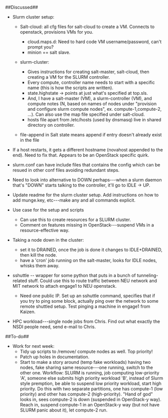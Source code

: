 ##Discussed##

- Slurm cluster setup:
	- Salt-cloud: all cfg files for salt-cloud to create a VM. Connects to openstack, provisions VMs for you. 
		- cloud.maps.d: Need to hard code VM username/password, can't prompt you?
		- minion == salt slave. 
	- slurm-cluster: 
		- Gives instructions for creating salt-master, salt-cloud, then creating a VM for the SLURM controller. 
		- Every compute, controller name needs to start with a specific name (this is how the scripts are written). 
		- state.highstate -> points at just what's specified at top.sls. 
		- And, I have a salt-master (VM), a slurm-controller (VM), and compute notes (N, based on names of nodes under "provision and configure slurm compute nodes", ex. compute-1,compute-2, ...). Can also use the map file specified under salt-cloud. 
		- hosts file apart from /etc/hosts (used by dnsmasq) live in shared directory on controller. 

	- file-append in Salt state means append if entry doesn't already exist in the file

- If a host restarts, it gets a different hostname (novahost appended to the end). Need to fix that. Appears to be an OpenStack specific quirk. 

- slurm.conf can have include files that contains the config which can be resued in other conf files avoiding redundant steps.

- Need to look into alternative to DOWN perhaps---when a slurm daemon that's "DOWN" starts talking to the controller, it'll go to IDLE -> UP.

- Update readme for the slurm cluster setup. Add instructions on how to add munge.key, etc---make any and all commands explicit. 

- Use case for the setup and scripts
	- Can use this to create resources for a SLURM cluster.
	- Comment on features missing in OpenStack---suspend VMs in a resource-effective way. 
 
- Taking a node down in the cluster: 
	- set it to DRAINED, once the job is done it changes to IDLE+DRAINED, then kill the node. 
	- have a 'cron' job running on the salt-master, looks for IDLE nodes, whisks them away. 
 
- sshuttle -- wrapper for some python that puts in a bunch of tunneling-related stuff. Could use this to route traffic between NEU network and MIT network to attach engage1 to NEU openstack.
	- Need one public IP. Set up an sshuttle command, specifies that if you try to ping some block, actually ping over the network to some remote shuttled setup. Test pinging a machine in engage1 from Kaizen.
 
- HPC workload---single node jobs from Chris. Find out what exactly the NSDI people need, send e-mail to Chris. 
 
##To-do## 
* Work for next week:
	* Tidy up scripts to /remove/ compute nodes as well. Top priority!
	* Patch up holes in documentation.
	* Start to make a story around (temp fake workloads) having two nodes, fake sharing same resource---one running, switch to the other one. Workflow: SLURM is running, job computing low-priority 'A', someone else submits high priority workload 'B', instead of Slurm style premption, be able to suspend low priority workload, start high priority. Do this with two separate partitions, one has compute-1 (low priority) and other has compute-2 (high-priority). "Hand of god" looks in, sees compute-2 is down (suspended in OpenStack-y way). Reach in, suspend compute-1 in an OpenStack-y way (but not have SLURM panic about it), let compute-2 run.